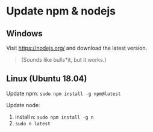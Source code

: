 # Update npm &amp; nodejs
## Windows
Visit <a href=https://nodejs.org>https://nodejs.org/</a> and download the latest version.
> (Sounds like bulls*it, but it works.)

## Linux (Ubuntu 18.04)
Update npm: <code>sudo npm install -g npm@latest</code>

Update node:  
1. install <code>n</code>: <code>sudo npm install -g n</code>
2. <code>sudo n latest</code>